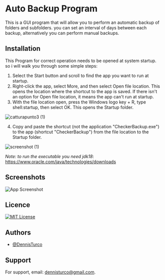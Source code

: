 
# Auto Backup Program

This is a GUI program that will allow you to perform an automatic backup of folders and subfolders.
you can set an interval of days between each backup, alternatively you can perform manual backups.

## Installation

This Program for correct operation needs to be opened at system startup. so i will walk you through some simple steps:
1) Select the Start  button and scroll to find the app you want to run at startup.
2) Right-click the app, select More, and then select Open file location. This opens the location where the shortcut to the app is saved. If there isn't an option for Open file location, it means the app can't run at startup.
3) With the file location open, press the Windows logo key  + R, type shell:startup, then select OK. This opens the Startup folder.

  ![catturapunto3 (1)](https://user-images.githubusercontent.com/57963761/194573152-f06f11bc-bb38-4027-8b89-86ad45f6bdda.png)

4) Copy and paste the shortcut (not the application "CheckerBackup.exe") to the app (shortcut "CheckerBackup") from the file location to the Startup folder.

  ![screenshot (1)](https://user-images.githubusercontent.com/57963761/194573139-21c70851-949c-4bf1-bf6f-539442115837.png)



*Note: to run the executable you need jdk18*: https://www.oracle.com/java/technologies/downloads 
## Screenshots

![App Screenshot](https://via.placeholder.com/468x300?text=App+Screenshot+Here)


## Licence

[![MIT License](https://img.shields.io/badge/License-MIT-green.svg)](https://choosealicense.com/licenses/mit/)

## Authors

- [@DennisTurco](https://www.github.com/DennisTurco)


## Support

For support, email: dennisturco@gmail.com.

